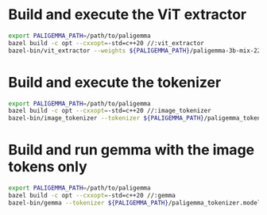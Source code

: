 # Build and execute the ViT extractor
```sh
export PALIGEMMA_PATH=/path/to/paligemma
bazel build -c opt --cxxopt=-std=c++20 //:vit_extractor
bazel-bin/vit_extractor --weights ${PALIGEMMA_PATH}/paligemma-3b-mix-224-sfp.sbs --output ${PALIGEMMA_PATH}/vit.sbs
```

# Build and execute the tokenizer
```sh
export PALIGEMMA_PATH=/path/to/paligemma
bazel build -c opt --cxxopt=-std=c++20 //:image_tokenizer
bazel-bin/image_tokenizer --tokenizer ${PALIGEMMA_PATH}/paligemma_tokenizer.model --weights ${PALIGEMMA_PATH}/vit.sbs --image_file ${PALIGEMMA_PATH}/input.ppm --image_tokens_out ${PALIGEMMA_PATH}/input.tokens
```

# Build and run gemma with the image tokens only
```sh
export PALIGEMMA_PATH=/path/to/paligemma
bazel build -c opt --cxxopt=-std=c++20 //:gemma
bazel-bin/gemma --tokenizer ${PALIGEMMA_PATH}/paligemma_tokenizer.model --model paligemma-224 --weights ${PALIGEMMA_PATH}/paligemma-3b-mix-224-sfp.sbs --image_tokens_file ${PALIGEMMA_PATH}/input.tokens
```
